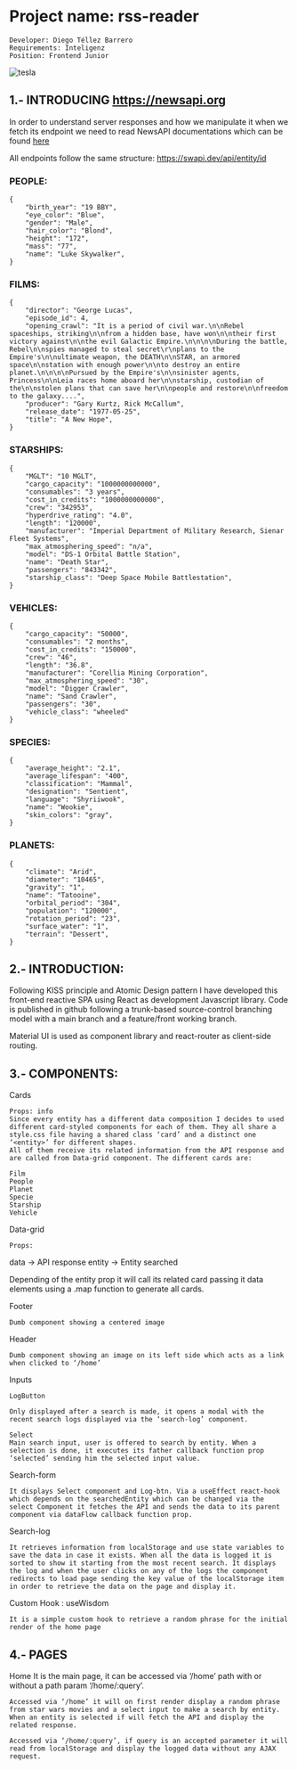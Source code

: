 # Project name: rss-reader 
        
    Developer: Diego Téllez Barrero
    Requirements: Inteligenz
    Position: Frontend Junior


![tesla](https://github.com/dtellz/rss-reader/blob/feature/front/src/assets/tesla.png?raw=true)


## 1.- INTRODUCING [https://newsapi.org ](https://newsapi.org ) 

In order to understand server responses and how we manipulate it when we fetch its endpoint we need to read NewsAPI documentations which can be found [here ](https://newsapi.org/docs) 

All endpoints follow the same structure: https://swapi.dev/api/entity/id

### PEOPLE:

    {
        "birth_year": "19 BBY",
        "eye_color": "Blue",
        "gender": "Male",
        "hair_color": "Blond",
        "height": "172",
        "mass": "77",
        "name": "Luke Skywalker",
    }
### FILMS:
    {
        "director": "George Lucas",
        "episode_id": 4,
        "opening_crawl": "It is a period of civil war.\n\nRebel spaceships, striking\n\nfrom a hidden base, have won\n\ntheir first victory against\n\nthe evil Galactic Empire.\n\n\n\nDuring the battle, Rebel\n\nspies managed to steal secret\r\nplans to the Empire's\n\nultimate weapon, the DEATH\n\nSTAR, an armored space\n\nstation with enough power\n\nto destroy an entire planet.\n\n\n\nPursued by the Empire's\n\nsinister agents, Princess\n\nLeia races home aboard her\n\nstarship, custodian of the\n\nstolen plans that can save her\n\npeople and restore\n\nfreedom to the galaxy....",
        "producer": "Gary Kurtz, Rick McCallum",
        "release_date": "1977-05-25",
        "title": "A New Hope",
    }

### STARSHIPS:

    {
        "MGLT": "10 MGLT",
        "cargo_capacity": "1000000000000",
        "consumables": "3 years",
        "cost_in_credits": "1000000000000",
        "crew": "342953",
        "hyperdrive_rating": "4.0",
        "length": "120000",
        "manufacturer": "Imperial Department of Military Research, Sienar Fleet Systems",
        "max_atmosphering_speed": "n/a",
        "model": "DS-1 Orbital Battle Station",
        "name": "Death Star",
        "passengers": "843342",
        "starship_class": "Deep Space Mobile Battlestation",
    }

### VEHICLES:

    {
        "cargo_capacity": "50000",
        "consumables": "2 months",
        "cost_in_credits": "150000",
        "crew": "46",
        "length": "36.8",
        "manufacturer": "Corellia Mining Corporation",
        "max_atmosphering_speed": "30",
        "model": "Digger Crawler",
        "name": "Sand Crawler",
        "passengers": "30",
        "vehicle_class": "wheeled"
    }


### SPECIES:

    {
        "average_height": "2.1",
        "average_lifespan": "400",
        "classification": "Mammal",
        "designation": "Sentient",
        "language": "Shyriiwook",
        "name": "Wookie",
        "skin_colors": "gray",
    }

### PLANETS:

    {
        "climate": "Arid",
        "diameter": "10465",
        "gravity": "1",
        "name": "Tatooine",
        "orbital_period": "304",
        "population": "120000",
        "rotation_period": "23",
        "surface_water": "1",
        "terrain": "Dessert",
    }

## 2.- INTRODUCTION:

Following KISS principle and Atomic Design pattern I have developed this front-end reactive SPA using React as development Javascript library. Code is published in github following a trunk-based source-control branching model with a main branch and a feature/front working branch.

Material UI is used as component library and react-router as client-side routing.

## 3.- COMPONENTS:

Cards

	Props: info
	Since every entity has a different data composition I decides to used different card-styled components for each of them. They all share a style.css file having a shared class ‘card’ and a distinct one ‘<entity>’ for different shapes.
	All of them receive its related information from the API response and are called from Data-grid component. The different cards are:

	Film	
	People
	Planet
	Specie
	Starship
	Vehicle

Data-grid

	Props: 
data -> API response
entity -> Entity searched

Depending of the entity prop it will call its related card passing it data elements using a .map function to generate all cards.

		
Footer

	Dumb component showing a centered image




Header

	Dumb component showing an image on its left side which acts as a link when clicked to ‘/home’

Inputs

	LogButton
	
	Only displayed after a search is made, it opens a modal with the recent search logs displayed via the ‘search-log’ component.

	Select
	Main search input, user is offered to search by entity. When a selection is done, it executes its father callback function prop ‘selected’ sending him the selected input value.

Search-form

	It displays Select component and Log-btn. Via a useEffect react-hook which depends on the searchedEntity which can be changed via the select Component it fetches the API and sends the data to its parent component via dataFlow callback function prop.

Search-log

	It retrieves information from localStorage and use state variables to save the data in case it exists. When all the data is logged it is sorted to show it starting from the most recent search. It displays the log and when the user clicks on any of the logs the component redirects to load page sending the key value of the localStorage item in order to retrieve the data on the page and display it.

Custom Hook : useWisdom
	
	It is a simple custom hook to retrieve a random phrase for the initial render of the home page


## 4.- PAGES

Home
	It is the main page, it can be accessed via ‘/home’ path with or without a path param ‘/home/:query’.

	Accessed via ‘/home’ it will on first render display a random phrase from star wars movies and a select input to make a search by entity. When an entity is selected if will fetch the API and display the related response. 

	Accessed via ‘/home/:query’, if query is an accepted parameter it will read from localStorage and display the logged data without any AJAX request.